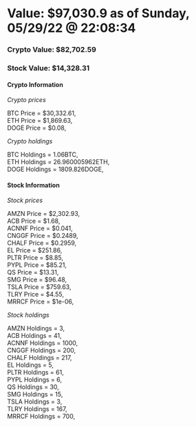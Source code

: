 # Value: $97,030.9 as of Sunday, 05/29/22 @ 22:08:34 

### Crypto Value: $82,702.59

### Stock Value: $14,328.31

#### Crypto Information 
*Crypto prices* 

BTC Price = $30,332.61,  
ETH Price = $1,869.63,  
DOGE Price = $0.08,  


*Crypto holdings* 

BTC Holdings = 1.06BTC,  
ETH Holdings = 26.960005962ETH,  
DOGE Holdings = 1809.826DOGE,  


#### Stock Information 

*Stock prices* 

AMZN Price = $2,302.93,  
ACB Price = $1.68,  
ACNNF Price = $0.041,  
CNGGF Price = $0.2489,  
CHALF Price = $0.2959,  
EL Price = $251.86,  
PLTR Price = $8.85,  
PYPL Price = $85.21,  
QS Price = $13.31,  
SMG Price = $96.48,  
TSLA Price = $759.63,  
TLRY Price = $4.55,  
MRRCF Price = $1e-06,  


*Stock holdings* 

AMZN Holdings = 3,  
ACB Holdings = 41,  
ACNNF Holdings = 1000,  
CNGGF Holdings = 200,  
CHALF Holdings = 217,  
EL Holdings = 5,  
PLTR Holdings = 61,  
PYPL Holdings = 6,  
QS Holdings = 30,  
SMG Holdings = 15,  
TSLA Holdings = 3,  
TLRY Holdings = 167,  
MRRCF Holdings = 700,  


